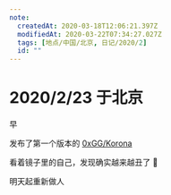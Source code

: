 ```yaml
---
note:
  createdAt: 2020-03-18T12:06:21.397Z
  modifiedAt: 2020-03-22T07:34:27.027Z
  tags: [地点/中国/北京, 日记/2020/2]
  id: ""
---
```


# 2020/2/23 于北京

<!-- @timer "date":"Sun Feb 23 2020 09:18:19 GMT+0800 (CST) -->

早

<!-- @timer "date":"Sun Feb 23 2020 18:23:07 GMT+0800 (CST)","duration":"about 9 hours -->

发布了第一个版本的 [0xGG/Korona](https://github.com/0xGG/korona)

<!-- @timer "date":"Sun Feb 23 2020 20:56:26 GMT+0800 (CST)","duration":"about 3 hours -->

看着镜子里的自己，发现确实越来越丑了 🌚

<!-- @timer "date":"Sun Feb 23 2020 22:56:38 GMT+0800 (CST)","duration":"about 2 hours -->

明天起重新做人
